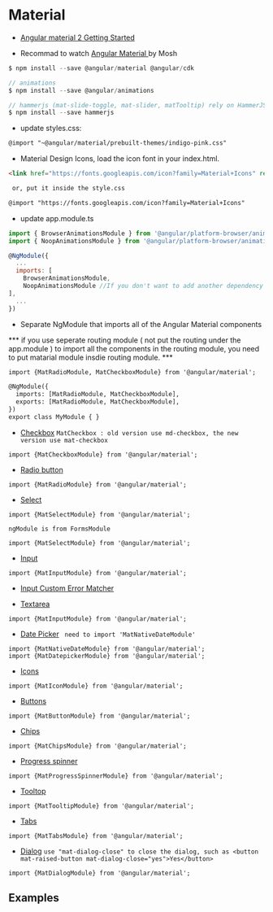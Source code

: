 # Material

- [Angular material 2 Getting Started](https://github.com/angular/material2/blob/master/guides/getting-started.md)

- Recommad to watch [Angular Material ](https://www.youtube.com/watch?v=wPT3K3w6JtU) by Mosh

```javascript
$ npm install --save @angular/material @angular/cdk

// animations
$ npm install --save @angular/animations

// hammerjs (mat-slide-toggle, mat-slider, matTooltip) rely on HammerJS
$ npm install --save hammerjs
```
- update styles.css:
```html
@import "~@angular/material/prebuilt-themes/indigo-pink.css"
```

- Material Design Icons, load the icon font in your index.html.
```html
<link href="https://fonts.googleapis.com/icon?family=Material+Icons" rel="stylesheet">

 or, put it inside the style.css

@import "https://fonts.googleapis.com/icon?family=Material+Icons" 

```
- update app.module.ts
```javascript
import { BrowserAnimationsModule } from '@angular/platform-browser/animations';
import { NoopAnimationsModule } from '@angular/platform-browser/animations';

@NgModule({
  ...
  imports: [
    BrowserAnimationsModule,
    NoopAnimationsModule //If you don't want to add another dependency to your project, you can use the NoopAnimationsModule
],
  ...
})

```

- Separate NgModule that imports all of the Angular Material components

*** if you use seperate routing module ( not put the routing under the app.module ) to import all the components in the routing module, you need to put matarial module insdie routing module. ***

```html
import {MatRadioModule, MatCheckboxModule} from '@angular/material'; 

@NgModule({
  imports: [MatRadioModule, MatCheckboxModule],
  exports: [MatRadioModule, MatCheckboxModule],
})
export class MyModule { }
```
- [Checkbox](https://material.angular.io/components/checkbox/api)
`MatCheckbox : old version use md-checkbox, the new version use mat-checkbox`
```
import {MatCheckboxModule} from '@angular/material';
```

- [Radio button](https://material.angular.io/components/radio/api)
```
import {MatRadioModule} from '@angular/material';
```

- [Select](https://material.angular.io/components/select/api)
```
import {MatSelectModule} from '@angular/material';
```
`ngModule is from FormsModule`
```
import {MatSelectModule} from '@angular/material';
```

- [Input](https://material.angular.io/components/input/api)
```
import {MatInputModule} from '@angular/material';
```
- [Input Custom Error Matcher](https://material.angular.io/components/input/overview#custom-error-matcher)

- [Textarea](https://material.angular.io/components/input/api)
```
import {MatInputModule} from '@angular/material';
```

- [Date Picker](https://material.angular.io/components/datepicker/api)
` need to import 'MatNativeDateModule'`
```
import {MatNativeDateModule} from '@angular/material';
import {MatDatepickerModule} from '@angular/material';
```
- [Icons](https://material.angular.io/guides)
```
import {MatIconModule} from '@angular/material';
```
- [Buttons](https://material.angular.io/components/button/overview)
```
import {MatButtonModule} from '@angular/material';
```

- [Chips](https://material.angular.io/components/chips/overview)
```
import {MatChipsModule} from '@angular/material';
```


- [Progress spinner](https://material.angular.io/components/progress-spinner/overview)
```
import {MatProgressSpinnerModule} from '@angular/material';
```

- [Tooltop](https://material.angular.io/components/tooltip/api)
```
import {MatTooltipModule} from '@angular/material';
```

- [Tabs](https://material.angular.io/components/tabs/api)
```
import {MatTabsModule} from '@angular/material';
```

- [Dialog](https://material.angular.io/components/dialog/api)
`use "mat-dialog-close" to close the dialog, such as <button mat-raised-button mat-dialog-close="yes">Yes</button>`
```
import {MatDialogModule} from '@angular/material';
```



## Examples 
```html
```